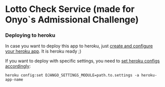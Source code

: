 # Lotto Check Service (made for Onyo`s Admissional Challenge)

### Deploying to heroku

In case you want to deploy this app to heroku, just [create and configure your heroku app](https://devcenter.heroku.com/articles/git).
It is heroku ready ;)

If you want to deploy with specific settings, you need to [set heroku configs accordingly](https://devcenter.heroku.com/articles/config-vars#setting-up-config-vars-for-a-deployed-application):

```
heroku config:set DJANGO_SETTINGS_MODULE=path.to.settings -a heroku-app-name
```
